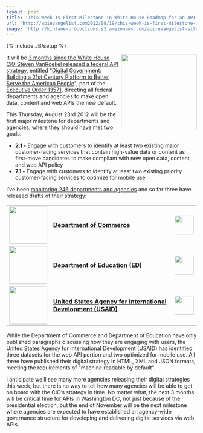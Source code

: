```yaml
---
layout: post
title: 'This Week Is First Milestone in White House Roadmap for an API Driven Digital Strategy'
url: 'http://apievangelist.com2012/08/19/this-week-is-first-milestone-in-white-house-roadmap-for-an-api-driven-digital-strategy/'
image: 'http://kinlane-productions.s3.amazonaws.com/api-evangelist-site/blog/US_white_house_logo.png'
---
```

{% include JB/setup %}
<p>
     <img src="http://kinlane-productions.s3.amazonaws.com/api-evangelist/federal-government/US_white_house_logo.png"  width="200" align="right" />
</p>
<p>
     It will be <a title="3 months since the White House CiO Steven VanRoekel released a federal API strategy" href="http://blog.apievangelist.com/2012/06/01/barak-obama-directs-all-federal-agencies-to-have-an-api/">3 months since the White House CiO Steven VanRoekel released a federal API strategy</a>, entitled "<a href="http://www.whitehouse.gov/sites/default/files/omb/egov/digital-government/digital-government-strategy.pdf">Digital Government: Building a 21st Century Platform to Better Serve the American People</a>", part of the <a href="http://www.gpo.gov/fdsys/pkg/FR-2011-05-02/pdf/2011-10732.pdf">Executive Order 13571</a>, directing all federal departments and agencies to make open data, content and web APIs the new default.
</p>
<p>
     This Thursday, August 23rd 2012 will be the first major milestone for departments and agencies, where they should have met two goals:
</p>
<ul >
     <li>
          <strong>2.1 -</strong> Engage with customers to identify at least two existing major customer-facing services that contain high-value data or content as first-move candidates to make compliant with new open data, content, and web API policy
     </li>
     <li>
          <strong>7.1 -</strong> Engage with customers to identify at least two existing priority customer-facing services to optimize for mobile use
     </li>
</ul>
<p>
     I’ve been <a title="monitoring 246 departments and agencies" href="/federal_government.php">monitoring 246 departments and agencies</a> and so far three have released drafts of their strategy:
</p>
<table border="0" cellspacing="5" cellpadding="5" width="90%" align="center">
     <tbody>
          <tr>
               <td height="100" align="center">
                    <a href="http://www.commerce.gov/" target="_blank"><img src="http://kinlane-productions.s3.amazonaws.com/digital-strategy/logos/commerce.png"  width="100" /></a>
               </td>
               <td align="left">
                    <strong><a href="http://www.commerce.gov/" target="_blank">Department of Commerce</a></strong>
               </td>
               <td align="center">
                    <a  href="/federal_government_digital_strategy.php?a=commerce&amp;TB_iframe=true&amp;height=500&amp;width=700"><img src="http://kinlane-productions.s3.amazonaws.com/icon-set/green-check-150.jpg"  width="50" /></a>
               </td>
          </tr>
          <tr>
               <td height="100" align="center">
                    <a href="http://www.ed.gov/" target="_blank"><img src="http://kinlane-productions.s3.amazonaws.com/digital-strategy/logos/ed.png"  width="100" /></a>
               </td>
               <td align="left">
                    <strong><a href="http://www.ed.gov/" target="_blank">Department of Education (ED)</a></strong>
               </td>
               <td align="center">
                    <a  href="/federal_government_digital_strategy.php?a=ed&amp;TB_iframe=true&amp;height=500&amp;width=700"><img src="http://kinlane-productions.s3.amazonaws.com/icon-set/green-check-150.jpg"  width="50" /></a>
               </td>
          </tr>
          <tr>
               <td height="100" align="center">
                    <a href="http://www.usaid.gov/" target="_blank"><img src="http://kinlane-productions.s3.amazonaws.com/digital-strategy/logos/usaid.png"  width="100" /></a>
               </td>
               <td align="left">
                    <strong><a href="http://www.usaid.gov/" target="_blank">United States Agency for International Development (USAID)</a></strong>
               </td>
               <td align="center">
                    <a  href="/federal_government_digital_strategy.php?a=usaid&amp;TB_iframe=true&amp;height=500&amp;width=700"><img src="http://kinlane-productions.s3.amazonaws.com/icon-set/green-check-150.jpg"  width="50" /></a>
               </td>
          </tr>
     </tbody>
</table>
<p>
     While the Department of Commerce and Department of Education have only published paragraphs discussing how they are engaging with users, the United States Agency for International Development (USAID) has identified three datasets for the web API portion and two optimized for mobile use. All three have published their digital strategy in HTML, XML and JSON formats, meeting the requirements of "machine readable by default".
</p>
<p>
     I anticipate we’ll see many more agencies releasing their digital strategies this week, but there is no way to tell how many agencies will be able to get on board with the CIO’s strategy in time. No matter what, the next 3 months will be critical time for APIs in Washington DC, not just because of the presidential election, but the end of November will be the next milestone where agencies are expected to have established an agency-wide governance structure for developing and delivering digital services via web APIs.
</p>
